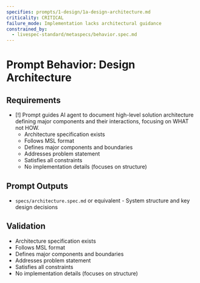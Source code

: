 ```yaml
---
specifies: prompts/1-design/1a-design-architecture.md
criticality: CRITICAL
failure_mode: Implementation lacks architectural guidance
constrained_by:
  - livespec-standard/metaspecs/behavior.spec.md
---
```


# Prompt Behavior: Design Architecture

## Requirements
- [!] Prompt guides AI agent to document high-level solution architecture defining major components and their interactions, focusing on WHAT not HOW.
  - Architecture specification exists
  - Follows MSL format
  - Defines major components and boundaries
  - Addresses problem statement
  - Satisfies all constraints
  - No implementation details (focuses on structure)

## Prompt Outputs

- `specs/architecture.spec.md` or equivalent - System structure and key design decisions

## Validation

- Architecture specification exists
- Follows MSL format
- Defines major components and boundaries
- Addresses problem statement
- Satisfies all constraints
- No implementation details (focuses on structure)
